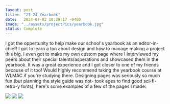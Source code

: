 ```yaml
---
layout: post
title:  "23-24 Yearbook"
date:   2024-07-02 18:39:17 -0400
image: "../assets/projectPics/yearbook.jpg"
status: Complete
---
```

I got the oppertunity to help make our school's yearbook as an editor-in-chief! I got to learn a ton about design and how to manage making a project this big. I even got to make my own custom page where I interviewed my peers about their special talents/asperations and showcased them in the yearbook. It was a great experience and I got closer to one of my friends because of it too! Would highly recommend taking the yearbook course at WLMAC if you're studying there. Designing pages was seriously so much fun (but planning the style guide was not- took ages to find good sci-fi-retro-y fonts), here's some examples of a few of the pages I made:

<img src="{{site.baseurl | prepend: site.url}}assets/projectPics/yearbookPics/2.png"/>
<img src="{{site.baseurl | prepend: site.url}}assets/projectPics/yearbookPics/1.png"/>
<img src="{{site.baseurl | prepend: site.url}}assets/projectPics/yearbookPics/3.png"/>
